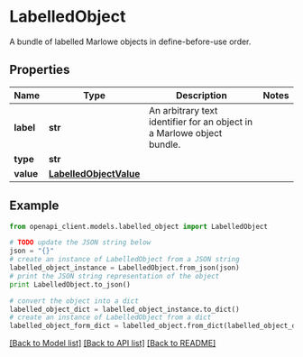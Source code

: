 # LabelledObject

A bundle of labelled Marlowe objects in define-before-use order.

## Properties
Name | Type | Description | Notes
------------ | ------------- | ------------- | -------------
**label** | **str** | An arbitrary text identifier for an object in a Marlowe object bundle. | 
**type** | **str** |  | 
**value** | [**LabelledObjectValue**](LabelledObjectValue.md) |  | 

## Example

```python
from openapi_client.models.labelled_object import LabelledObject

# TODO update the JSON string below
json = "{}"
# create an instance of LabelledObject from a JSON string
labelled_object_instance = LabelledObject.from_json(json)
# print the JSON string representation of the object
print LabelledObject.to_json()

# convert the object into a dict
labelled_object_dict = labelled_object_instance.to_dict()
# create an instance of LabelledObject from a dict
labelled_object_form_dict = labelled_object.from_dict(labelled_object_dict)
```
[[Back to Model list]](../README.md#documentation-for-models) [[Back to API list]](../README.md#documentation-for-api-endpoints) [[Back to README]](../README.md)


